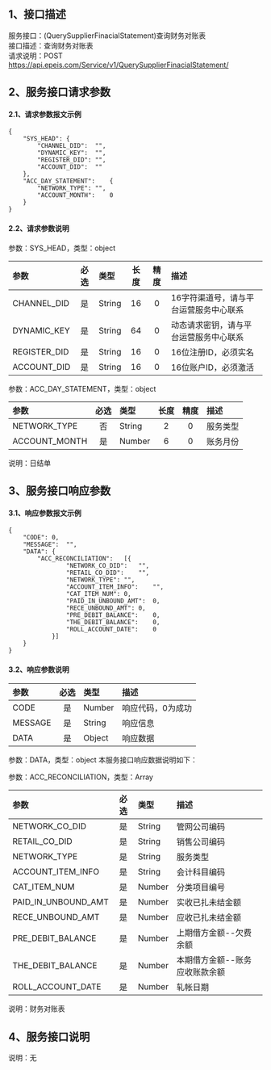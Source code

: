 ## 1、接口描述  
服务接口：(QuerySupplierFinacialStatement)查询财务对账表  
接口描述：查询财务对账表  
请求说明：POST https://api.epeis.com/Service/v1/QuerySupplierFinacialStatement/  
  
## 2、服务接口请求参数  
#### 2.1、请求参数报文示例  
~~~  
{
	"SYS_HEAD":	{
		"CHANNEL_DID":	"",
		"DYNAMIC_KEY":	"",
		"REGISTER_DID":	"",
		"ACCOUNT_DID":	""
	},
	"ACC_DAY_STATEMENT":	{
		"NETWORK_TYPE":	"",
		"ACCOUNT_MONTH":	0
	}
}  
~~~  
#### 2.2、请求参数说明  
参数：SYS_HEAD，类型：object  
  
| 参数 | 必选 | 类型 | 长度 | 精度 | 描述 |  
| :----------------- | :----: | :-------- | :----: | :----: | :---------------- |  
| CHANNEL_DID | 是 | String | 16 | 0 | 16字符渠道号，请与平台运营服务中心联系 |  
| DYNAMIC_KEY | 是 | String | 64 | 0 | 动态请求密钥，请与平台运营服务中心联系 |  
| REGISTER_DID      |  是  | String   | 16 | 0 | 16位注册ID，必须实名 |  
| ACCOUNT_DID       |  是  | String   | 16 | 0 | 16位账户ID，必须激活 |  
  
参数：ACC_DAY_STATEMENT，类型：object  
  
| 参数              | 必选 | 类型     | 长度 | 精度 | 描述             |  
| :----------------- | :----: | :-------- | :----: | :----: | :---------------- |  
| NETWORK_TYPE |  否  | String   | 2 | 0 | 服务类型 |  
| ACCOUNT_MONTH |  是  | Number   | 6 | 0 | 账务月份 |  
  
说明：日结单  
  
## 3、服务接口响应参数  
#### 3.1、响应参数报文示例  
~~~  
{
	"CODE":	0,
	"MESSAGE":	"",
	"DATA":	{
		"ACC_RECONCILIATION":	[{
				"NETWORK_CO_DID":	"",
				"RETAIL_CO_DID":	"",
				"NETWORK_TYPE":	"",
				"ACCOUNT_ITEM_INFO":	"",
				"CAT_ITEM_NUM":	0,
				"PAID_IN_UNBOUND_AMT":	0,
				"RECE_UNBOUND_AMT":	0,
				"PRE_DEBIT_BALANCE":	0,
				"THE_DEBIT_BALANCE":	0,
				"ROLL_ACCOUNT_DATE":	0
			}]
	}
}  
~~~  
#### 3.2、响应参数说明  
  
| 参数              | 必选 | 类型     | 描述             |  
| :----------------- | :----: | :-------- | :---------------- |  
| CODE | 是 | Number | 响应代码，0为成功 |  
| MESSAGE | 是 | String | 响应信息 |  
| DATA | 是 | Object | 响应数据 |  
  
参数：DATA，类型：object 本服务接口响应数据说明如下：  
  
参数：ACC_RECONCILIATION，类型：Array  
  

| 参数              | 必选 | 类型     | 描述             |  
| :----------------- | :----: | :-------- | :---------------- |  
| NETWORK_CO_DID |  是  | String   | 管网公司编码 |  
| RETAIL_CO_DID |  是  | String   | 销售公司编码 |  
| NETWORK_TYPE |  是  | String   | 服务类型 |  
| ACCOUNT_ITEM_INFO |  是  | String   | 会计科目编码 |  
| CAT_ITEM_NUM |  是  | Number   | 分类项目编号 |  
| PAID_IN_UNBOUND_AMT |  是  | Number   | 实收已扎未结金额 |  
| RECE_UNBOUND_AMT |  是  | Number   | 应收已扎未结金额 |  
| PRE_DEBIT_BALANCE |  是  | Number   | 上期借方金额--欠费余额 |  
| THE_DEBIT_BALANCE |  是  | Number   | 本期借方金额--账务应收账款余额 |  
| ROLL_ACCOUNT_DATE |  是  | Number   | 轧帐日期 |  
  
说明：财务对账表  
## 4、服务接口说明  
说明：无  
